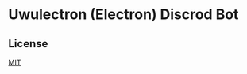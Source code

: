 # Uwulectron (Electron) Discrod Bot

## License

[MIT](https://github.com/siberianmh/siberianmh/blob/master/LICENSE.md)

